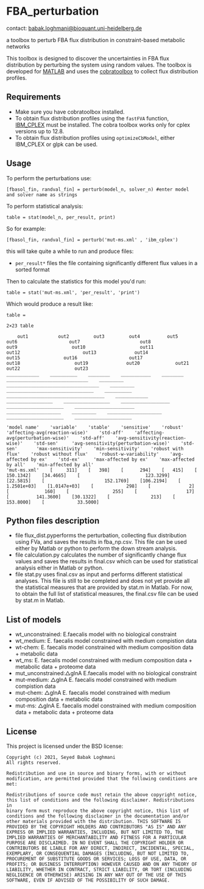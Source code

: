 # FBA_perturbation
contact: babak.loghmani@bioquant.uni-heidelberg.de

a toolbox to perturb FBA flux distribution in constraint-based metabolic networks

This toolbox is designed to discover the uncertainties in FBA flux distribution by perturbing the system using random values.
The toolbox is developed for [MATLAB](mathworks.com) and uses the [cobratoolbox](https://opencobra.github.io/cobratoolbox/stable/) to collect flux distribution profiles.

## Requirements

 * Make sure you have cobratoolbox installed.
 * To obtain flux distribution profiles using the `fastFVA` function, [IBM\_CPLEX](IBM.com) must be installed. The cobra toolbox works only for cplex versions up to 12.8. 
 * To obtain flux distribution profiles using `optimizeCbModel`, either IBM\_CPLEX or glpk can be used.

## Usage
To perform the perturbations use: 
 
 	[fbasol_fin, randval_fin] = perturb(model_n, solver_n) #enter model and solver name as strings
 
To perform statistical analysis:

	table = stat(model_n, per_result, print)

So for example: 

	[fbasol_fin, randval_fin] = perturb('mut-ms.xml' , 'ibm_cplex')

this will take quite a while to run and produce files:

* `per_result*` files the file containing significantly different flux values in a sorted format

Then to calculate the statistics for this model you'd run:

	table = stat('mut-ms.xml', 'per_result', 'print')

Which would produce a result like:

	table =

  	2×23 table

        out1           out2         out3         out4          out5                   out6                   out7                      out8                     out9                    out10                    out11                      out12                       out13              out14                out15                out16                   out17                    out18                    out19              out20             out21                    out22                    out23        
    ____________    __________    ________    ___________    ________    ______________________________    _________    __________________________________    _________    ________________________________    __________    ____________________________________    ____________    _________________    _________________    __________________    _____________________    ______________________    ____________________    _________    ____________________    _____________________    _____________________

    'model name'    'variable'    'stable'    'sensitive'    'robust'    'affecting-avg(reaction-wise)'    'std-aff'    'affecting-avg(perturbation-wise)'    'std-aff'    'avg-sensitivity(reaction-wise)'    'std-sen'     'avg-sensitivity(perturbation-wise)'    'std-sen'       'max-sensitivity'    'min-sensitivity'    'robust with flux'    'robust without flux'    'robust-w-variability'    'avg-affected by ex'    'std-ex'     'max-affected by ex'    'max-affected by all'    'min-affected by all'
    'mut-ms.xml'    [     311]    [   398]    [      294]    [   415]    [                    150.1342]    [34.4665]    [                        123.3299]    [22.5815]    [                      152.1769]    [106.2194]    [                        1.2501e+03]    [1.0147e+03]    [            298]    [              2]    [             160]    [                255]    [                  17]    [          141.3600]    [30.1322]    [               213]    [           153.8000]    [            33.5000]

## Python files description

* file flux_dist.pyperforms the perturbation, collecting flux distribution using FVa, and saves the results in fba_np.csv. This file can be used either by Matlab or python to perform the down stream analysis.
* file calculation.py calculates the number of significantly change flux values and saves the results in final.csv which can be used for statistical analysis either in Matlab or python.
* file stat.py uses final.csv as input and performs different statistical analyses. This file is still to be completed and does not yet provide all the statistical measures that are provided by stat.m in Matlab. For now, to obtain the full list of statistical measures, the final.csv file can be used by stat.m in Matlab.

## List of models

* wt_unconstrained: E.faecalis model with no biological constraint
* wt_medium: E. faecalis model constrained with medium compistion data
* wt-chem: E. faecalis model constrained with medium composition data + metabolic data
* wt_ms: E. faecalis model constrained with medium composition data + metabolic data + proteome data
* mut_unconstrained:△glnA E.faecalis model with no biological constraint
* mut-medium: △glnA E. faecalis model constrained with medium compistion data
* mut-chem: △glnA E. faecalis model constrained with medium composition data + metabolic data
* mut-ms: △glnA E. faecalis model constrained with medium composition data + metabolic data + proteome data

## License
This project is licensed under the BSD license: 

	Copyright (c) 2021, Seyed Babak Loghmani
	All rights reserved. 
	
	Redistribution and use in source and binary forms, with or without 
	modification, are permitted provided that the following conditions are 
	met: 
	
	Redistributions of source code must retain the above copyright notice, 
	this list of conditions and the following disclaimer. Redistributions in 
	binary form must reproduce the above copyright notice, this list of 
	conditions and the following disclaimer in the documentation and/or 
	other materials provided with the distribution. THIS SOFTWARE IS 
	PROVIDED BY THE COPYRIGHT HOLDERS AND CONTRIBUTORS "AS IS" AND ANY 
	EXPRESS OR IMPLIED WARRANTIES, INCLUDING, BUT NOT LIMITED TO, THE 
	IMPLIED WARRANTIES OF MERCHANTABILITY AND FITNESS FOR A PARTICULAR 
	PURPOSE ARE DISCLAIMED. IN NO EVENT SHALL THE COPYRIGHT HOLDER OR 
	CONTRIBUTORS BE LIABLE FOR ANY DIRECT, INDIRECT, INCIDENTAL, SPECIAL, 
	EXEMPLARY, OR CONSEQUENTIAL DAMAGES (INCLUDING, BUT NOT LIMITED TO, 
	PROCUREMENT OF SUBSTITUTE GOODS OR SERVICES; LOSS OF USE, DATA, OR 
	PROFITS; OR BUSINESS INTERRUPTION) HOWEVER CAUSED AND ON ANY THEORY OF 
	LIABILITY, WHETHER IN CONTRACT, STRICT LIABILITY, OR TORT (INCLUDING 
	NEGLIGENCE OR OTHERWISE) ARISING IN ANY WAY OUT OF THE USE OF THIS 
	SOFTWARE, EVEN IF ADVISED OF THE POSSIBILITY OF SUCH DAMAGE. 
	
